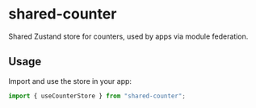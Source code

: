 # shared-counter

Shared Zustand store for counters, used by apps via module federation.

## Usage

Import and use the store in your app:

```ts
import { useCounterStore } from "shared-counter";
```

